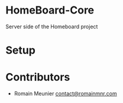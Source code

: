 # HomeBoard-Core

Server side of the Homeboard project

# Setup

# Contributors

- Romain Meunier contact@romainmnr.com
